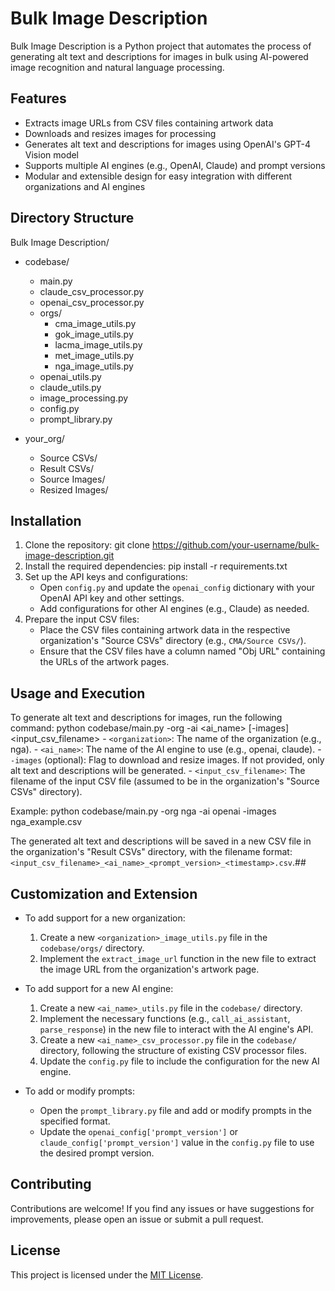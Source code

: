 # Bulk Image Description

Bulk Image Description is a Python project that automates the process of generating alt text and descriptions for images in bulk using AI-powered image recognition and natural language processing.

## Features

- Extracts image URLs from CSV files containing artwork data
- Downloads and resizes images for processing
- Generates alt text and descriptions for images using OpenAI's GPT-4 Vision model
- Supports multiple AI engines (e.g., OpenAI, Claude) and prompt versions
- Modular and extensible design for easy integration with different organizations and AI engines

## Directory Structure

Bulk Image Description/
- codebase/
	- main.py
	- claude_csv_processor.py
	- openai_csv_processor.py
	- orgs/
		- cma_image_utils.py
		- gok_image_utils.py
		- lacma_image_utils.py
		- met_image_utils.py
		- nga_image_utils.py
	- openai_utils.py
	- claude_utils.py
	- image_processing.py
	- config.py
	- prompt_library.py

- your_org/
	- Source CSVs/
	- Result CSVs/
	- Source Images/
	- Resized Images/

## Installation

1. Clone the repository:
	git clone https://github.com/your-username/bulk-image-description.git
2. Install the required dependencies:
	pip install -r requirements.txt
3. Set up the API keys and configurations:
	- Open `config.py` and update the `openai_config` dictionary with your OpenAI API key and other settings.
	- Add configurations for other AI engines (e.g., Claude) as needed.
4. Prepare the input CSV files:
	- Place the CSV files containing artwork data in the respective organization's "Source CSVs" directory (e.g., `CMA/Source CSVs/`).
	- Ensure that the CSV files have a column named "Obj URL" containing the URLs of the artwork pages.

## Usage and Execution
To generate alt text and descriptions for images, run the following command:
python codebase/main.py -org <organization> -ai <ai_name> [-images] <input_csv_filename>
	- `<organization>`: The name of the organization (e.g., nga).
	- `<ai_name>`: The name of the AI engine to use (e.g., openai, claude).
	- `-images` (optional): Flag to download and resize images. If not provided, only alt text and descriptions will be generated.
	- `<input_csv_filename>`: The filename of the input CSV file (assumed to be in the organization's "Source CSVs" directory).

Example:
python codebase/main.py -org nga -ai openai -images nga_example.csv

The generated alt text and descriptions will be saved in a new CSV file in the organization's "Result CSVs" directory, with the filename format: `<input_csv_filename>_<ai_name>_<prompt_version>_<timestamp>.csv`.## 

## Customization and Extension
- To add support for a new organization:
  1. Create a new `<organization>_image_utils.py` file in the `codebase/orgs/` directory.
  2. Implement the `extract_image_url` function in the new file to extract the image URL from the organization's artwork page.

- To add support for a new AI engine:
  1. Create a new `<ai_name>_utils.py` file in the `codebase/` directory.
  2. Implement the necessary functions (e.g., `call_ai_assistant`, `parse_response`) in the new file to interact with the AI engine's API.
  3. Create a new `<ai_name>_csv_processor.py` file in the `codebase/` directory, following the structure of existing CSV processor files.
  4. Update the `config.py` file to include the configuration for the new AI engine.

- To add or modify prompts:
  - Open the `prompt_library.py` file and add or modify prompts in the specified format.
  - Update the `openai_config['prompt_version']` or `claude_config['prompt_version']` value in the `config.py` file to use the desired prompt version.
  
## Contributing

Contributions are welcome! If you find any issues or have suggestions for improvements, please open an issue or submit a pull request.

## License

This project is licensed under the [MIT License](LICENSE).